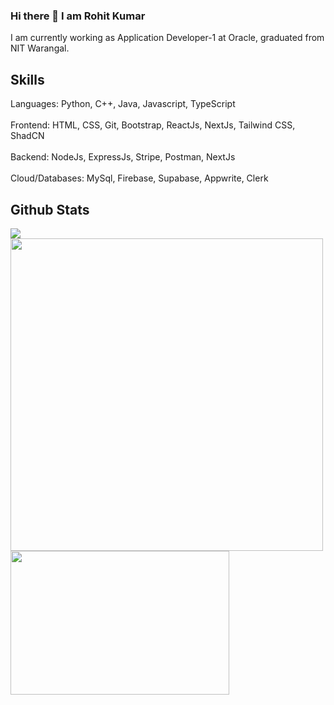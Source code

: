 ### Hi there 👋 I am Rohit Kumar
I am currently working as Application Developer-1 at Oracle, graduated from NIT Warangal.


<!---
kmr-rohit/kmr-rohit is a ✨ special ✨ repository because its `README.md` (this file) appears on your GitHub profile.
You can click the Preview link to take a look at your changes.
--->
## Skills
<div>
Languages: Python, C++, Java, Javascript, TypeScript
  <br></br>
Frontend: HTML, CSS, Git, Bootstrap, ReactJs, NextJs, Tailwind CSS, ShadCN 
   <br></br>
Backend: NodeJs, ExpressJs, Stripe, Postman, NextJs
   <br></br>
Cloud/Databases: MySql, Firebase, Supabase, Appwrite, Clerk
</div>



## Github Stats

<p float="left">
   <img src="https://github-readme-streak-stats.herokuapp.com/?user=kmr-rohit&theme=blue-green" ></img></div>
  <img src="https://github-readme-stats.vercel.app/api?username=kmr-rohit&count_private=true&show_icons=true&theme=dark" width="500"></img></div>
  <img src="https://github-readme-stats.vercel.app/api/top-langs/?username=kmr-rohit&show_icons=true&theme=dark&layout=compact" width="350" height="230"></img></div> 
 
</p>




